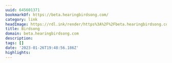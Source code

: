 ```yaml
---
uuid: 645601371
bookmarkOf: https://beta.hearingbirdsong.com/
category: link
headImage: https://rdl.ink/render/https%3A%2F%2Fbeta.hearingbirdsong.com%2F
title: Birdsong
domain: beta.hearingbirdsong.com
description: 
tags: []
date: '2023-01-26T19:48:56.186Z'
highlights: 
---
```




